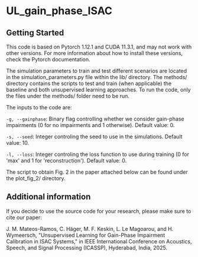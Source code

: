 # UL_gain_phase_ISAC

## Getting Started
This code is based on Pytorch 1.12.1 and CUDA 11.3.1, and may not work with other versions. For more information about how to install these versions, check the Pytorch documentation.

The simulation parameters to train and test different scenarios are located in the simulation_parameters.py file within the lib/ directory. The methods/ directory contains the scripts to test and train (when applicable) the baseline and both unsupervised learning approaches. To run the code, only the files under the methods/ folder need to be run.

The inputs to the code are:

```-g, --gainphase```: Binary flag controlling whether we consider gain-phase impairments (0 for no impairments and 1 otherwise). Default value: 0.

```-s, --seed```: Integer controling the seed to use in the simulations. Default value: 10.

```-l, --loss```: Integer controling the loss function to use during training (0 for 'max' and 1 for 'reconstruction'). Default value: 0.

The script to obtain Fig. 2 in the paper attached below can be found under the plot_fig_2/ directory.

## Additional information
If you decide to use the source code for your research, please make sure to cite our paper:

J. M. Mateos-Ramos, C. Häger, M. F. Keskin, L. Le Magoarou, and H. Wymeersch, "Unsupervised Learning for Gain-Phase Impairment Calibration in ISAC Systems," in IEEE International Conference on Acoustics, Speech, and Signal Processing (ICASSP), Hyderabad, India, 2025.
